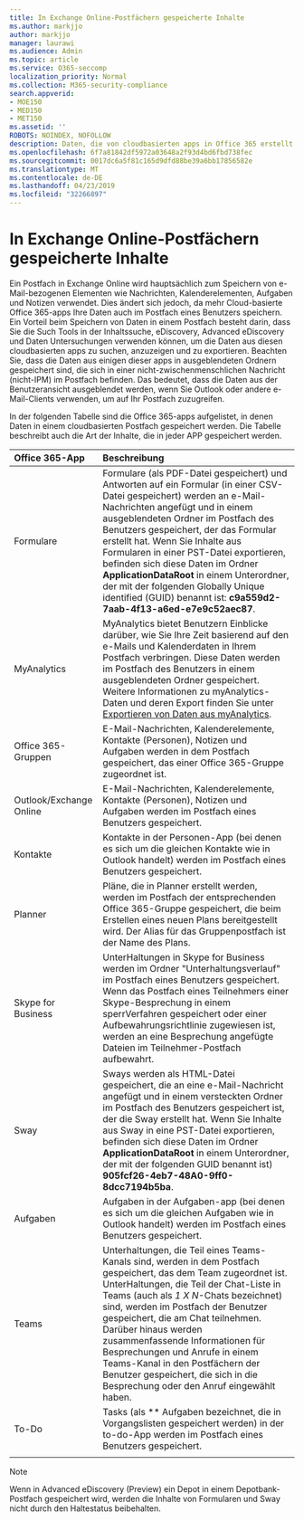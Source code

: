 ```yaml
---
title: In Exchange Online-Postfächern gespeicherte Inhalte
ms.author: markjjo
author: markjjo
manager: laurawi
ms.audience: Admin
ms.topic: article
ms.service: O365-seccomp
localization_priority: Normal
ms.collection: M365-security-compliance
search.appverid:
- MOE150
- MED150
- MET150
ms.assetid: ''
ROBOTS: NOINDEX, NOFOLLOW
description: Daten, die von cloudbasierten apps in Office 365 erstellt werden, werden in der Microsoft-Cloud in das Exchange Online-Postfach eines Benutzers gespeichert.
ms.openlocfilehash: 6f7a81842df5972a03648a2f93d4bd6fbd738fec
ms.sourcegitcommit: 0017dc6a5f81c165d9dfd88be39a6bb17856582e
ms.translationtype: MT
ms.contentlocale: de-DE
ms.lasthandoff: 04/23/2019
ms.locfileid: "32266897"
---
```

# <a name="content-stored-in-exchange-online-mailboxes"></a>In Exchange Online-Postfächern gespeicherte Inhalte

Ein Postfach in Exchange Online wird hauptsächlich zum Speichern von e-Mail-bezogenen Elementen wie Nachrichten, Kalenderelementen, Aufgaben und Notizen verwendet. Dies ändert sich jedoch, da mehr Cloud-basierte Office 365-apps Ihre Daten auch im Postfach eines Benutzers speichern. Ein Vorteil beim Speichern von Daten in einem Postfach besteht darin, dass Sie die Such Tools in der Inhaltssuche, eDiscovery, Advanced eDiscovery und Daten Untersuchungen verwenden können, um die Daten aus diesen cloudbasierten apps zu suchen, anzuzeigen und zu exportieren. Beachten Sie, dass die Daten aus einigen dieser apps in ausgeblendeten Ordnern gespeichert sind, die sich in einer nicht-zwischenmenschlichen Nachricht (nicht-IPM) im Postfach befinden. Das bedeutet, dass die Daten aus der Benutzeransicht ausgeblendet werden, wenn Sie Outlook oder andere e-Mail-Clients verwenden, um auf Ihr Postfach zuzugreifen.

In der folgenden Tabelle sind die Office 365-apps aufgelistet, in denen Daten in einem cloudbasierten Postfach gespeichert werden. Die Tabelle beschreibt auch die Art der Inhalte, die in jeder APP gespeichert werden.

|Office 365-App  |Beschreibung  |
|:---------|:---------|
|Formulare     <br/> |Formulare (als PDF-Datei gespeichert) und Antworten auf ein Formular (in einer CSV-Datei gespeichert) werden an e-Mail-Nachrichten angefügt und in einem ausgeblendeten Ordner im Postfach des Benutzers gespeichert, der das Formular erstellt hat. Wenn Sie Inhalte aus Formularen in einer PST-Datei exportieren, befinden sich diese Daten im Ordner **ApplicationDataRoot** in einem Unterordner, der mit der folgenden Globally Unique identified (GUID) benannt ist: **c9a559d2-7aab-4f13-a6ed-e7e9c52aec87**.        <br/> |
|MyAnalytics    <br/> |   MyAnalytics bietet Benutzern Einblicke darüber, wie Sie Ihre Zeit basierend auf den e-Mails und Kalenderdaten in Ihrem Postfach verbringen. Diese Daten werden im Postfach des Benutzers in einem ausgeblendeten Ordner gespeichert. Weitere Informationen zu myAnalytics-Daten und deren Export finden Sie unter [Exportieren von Daten aus myAnalytics](manage-gdpr-data-subject-requests-with-the-dsr-case-tool.md#exporting-data-from-myanalytics-and-the-office-roaming-service).      <br/> |
|Office 365-Gruppen    <br/>|  E-Mail-Nachrichten, Kalenderelemente, Kontakte (Personen), Notizen und Aufgaben werden in dem Postfach gespeichert, das einer Office 365-Gruppe zugeordnet ist.       <br/> |
|Outlook/Exchange Online<br/>|  E-Mail-Nachrichten, Kalenderelemente, Kontakte (Personen), Notizen und Aufgaben werden im Postfach eines Benutzers gespeichert.       <br/> |
|Kontakte    <br/> |  Kontakte in der Personen-App (bei denen es sich um die gleichen Kontakte wie in Outlook handelt) werden im Postfach eines Benutzers gespeichert.      <br/> |
|Planner     <br/> |   Pläne, die in Planner erstellt werden, werden im Postfach der entsprechenden Office 365-Gruppe gespeichert, die beim Erstellen eines neuen Plans bereitgestellt wird. Der Alias für das Gruppenpostfach ist der Name des Plans.      <br/> |
|Skype for Business    <br/>  | UnterHaltungen in Skype for Business werden im Ordner "Unterhaltungsverlauf" im Postfach eines Benutzers gespeichert. Wenn das Postfach eines Teilnehmers einer Skype-Besprechung in einem sperrVerfahren gespeichert oder einer Aufbewahrungsrichtlinie zugewiesen ist, werden an eine Besprechung angefügte Dateien im Teilnehmer-Postfach aufbewahrt.         <br/> |
|Sway     <br/> |  Sways werden als HTML-Datei gespeichert, die an eine e-Mail-Nachricht angefügt und in einem versteckten Ordner im Postfach des Benutzers gespeichert ist, der die Sway erstellt hat. Wenn Sie Inhalte aus Sway in eine PST-Datei exportieren, befinden sich diese Daten im Ordner **ApplicationDataRoot** in einem Unterordner, der mit der folgenden GUID benannt ist) **905fcf26-4eb7-48A0-9ff0-8dcc7194b5ba**.       <br/> |
|Aufgaben    <br/> |  Aufgaben in der Aufgaben-app (bei denen es sich um die gleichen Aufgaben wie in Outlook handelt) werden im Postfach eines Benutzers gespeichert.       <br/> |
|Teams    <br/>  |Unterhaltungen, die Teil eines Teams-Kanals sind, werden in dem Postfach gespeichert, das dem Team zugeordnet ist. UnterHaltungen, die Teil der Chat-Liste in Teams (auch als *1 X N*-Chats bezeichnet) sind, werden im Postfach der Benutzer gespeichert, die am Chat teilnehmen. Darüber hinaus werden zusammenfassende Informationen für Besprechungen und Anrufe in einem Teams-Kanal in den Postfächern der Benutzer gespeichert, die sich in die Besprechung oder den Anruf eingewählt haben. <br/> | 
|To-Do  <br/> | Tasks (als ** Aufgaben bezeichnet, die in Vorgangslisten gespeichert werden) in der to-do-App werden im Postfach eines Benutzers gespeichert.        <br/> |
||||

> [!NOTE]
> Wenn in Advanced eDiscovery (Preview) ein Depot in einem Depotbank-Postfach gespeichert wird, werden die Inhalte von Formularen und Sway nicht durch den Haltestatus beibehalten. 
